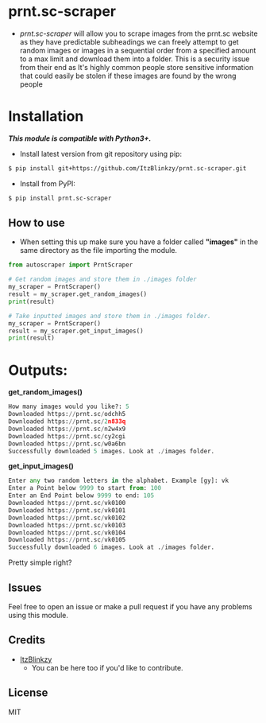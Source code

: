 # prnt.sc-scraper

* *prnt.sc-scraper* will allow you to scrape images from the prnt.sc website as they have predictable subheadings we can freely attempt to get random images or images in a sequential order from a specified amount to a max limit and download them into a folder. This is a security issue from their end as It's highly common people store sensitive information that could easily be stolen if these images are found by the wrong people

# Installation
***This module is compatible with Python3+.***

- Install latest version from git repository using pip:
```bash
$ pip install git+https://github.com/ItzBlinkzy/prnt.sc-scraper.git
```

- Install from PyPI:
```bash
$ pip install prnt.sc-scraper
```

## **How to use**
  * When setting this up make sure you have a folder called **"images"** in the same directory as the file importing the module.

```py
from autoscraper import PrntScraper

# Get random images and store them in ./images folder
my_scraper = PrntScraper()
result = my_scraper.get_random_images()
print(result)

# Take inputted images and store them in ./images folder.
my_scraper = PrntScraper()
result = my_scraper.get_input_images()
print(result)
```

# Outputs:
**get_random_images()**

```py
How many images would you like?: 5
Downloaded https://prnt.sc/odchh5
Downloaded https://prnt.sc/2n833q
Downloaded https://prnt.sc/n2w4x9
Downloaded https://prnt.sc/cy2cgi
Downloaded https://prnt.sc/w0a6bn
Successfully downloaded 5 images. Look at ./images folder. 
```
**get_input_images()**
```py
Enter any two random letters in the alphabet. Example [gy]: vk
Enter a Point below 9999 to start from: 100
Enter an End Point below 9999 to end: 105
Downloaded https://prnt.sc/vk0100
Downloaded https://prnt.sc/vk0101
Downloaded https://prnt.sc/vk0102
Downloaded https://prnt.sc/vk0103
Downloaded https://prnt.sc/vk0104
Downloaded https://prnt.sc/vk0105
Successfully downloaded 6 images. Look at ./images folder.
```
Pretty simple right?

## Issues
Feel free to open an issue or make a pull request if you have any problems using this module.

## Credits
 * [ItzBlinkzy](https://github.com/ItzBlinkzy/)
      * You can be here too if you'd like to contribute.
        

## License
MIT